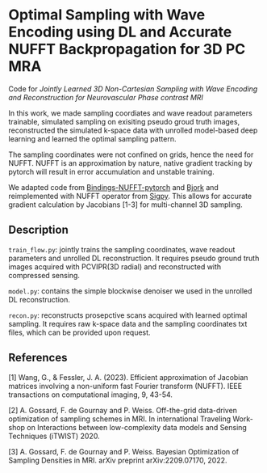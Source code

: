 # Optimal Sampling with Wave Encoding using DL and Accurate NUFFT Backpropagation for 3D PC MRA

Code for *Jointly Learned 3D Non-Cartesian Sampling with Wave Encoding and Reconstruction for Neurovascular Phase contrast MRI*

In this work, we made sampling coordiates and wave readout parameters trainable, simulated sampling on exisiting pseudo groud truth images, reconstructed the simulated k-space data with unrolled model-based deep learning and learned the optimal sampling pattern. 

The sampling coordinates were not confined on grids, hence the need for NUFFT. NUFFT is an approximation by nature, native gradient tracking by pytorch will result in error accumulation and unstable training. 

We adapted code from [Bindings-NUFFT-pytorch](https://github.com/albangossard/Bindings-NUFFT-pytorch) and [Bjork](https://github.com/guanhuaw/Bjork) and reimplemented with NUFFT operator from [Sigpy](https://github.com/mikgroup/sigpy).
This allows for accurate gradient calculation by Jacobians [1-3] for multi-channel 3D sampling.


## Description

`train_flow.py`: jointly trains the sampling coordinates, wave readout parameters and unrolled DL reconstruction. It requires pseudo ground truth images acquired with PCVIPR(3D radial) and reconstructed with compressed sensing.  

`model.py`: contains the simple blockwise denoiser we used in the unrolled DL reconstruction.  

`recon.py`: reconstructs prosepctive scans acquired with learned optimal sampling. It requires raw k-space data and the sampling coordinates txt files, which can be provided upon request.


## References
[1] Wang, G., & Fessler, J. A. (2023). Efficient approximation of Jacobian matrices involving a non-uniform fast Fourier transform (NUFFT). IEEE transactions on computational imaging, 9, 43-54.

[2] A. Gossard, F. de Gournay and P. Weiss. Off-the-grid data-driven optimization of sampling schemes in MRI. In international Traveling Work-shop on Interactions between low-complexity data models and Sensing Techniques (iTWIST) 2020.

[3] A. Gossard, F. de Gournay and P. Weiss. Bayesian Optimization of Sampling Densities in MRI. arXiv preprint arXiv:2209.07170, 2022.


